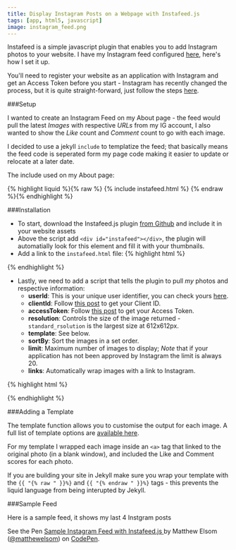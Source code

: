 ```yaml
---
title: Display Instagram Posts on a Webpage with Instafeed.js
tags: [app, html5, javascript]
image: instagram_feed.png
---
```


Instafeed is a simple javascript plugin that enables you to add Instagram photos to your website. I have my Instagram feed configured [here](/about), here's how I set it up.

You'll need to register your website as an application with Instagram and get an Access Token before you start - Instagram has recently changed the process, but it is quite straight-forward, just follow the steps [here](/blog/request-access-token-instagram.html).

###Setup

I wanted to create an Instagram Feed on my About page - the feed would pull the latest *Images* with respective *URLs* from my IG account, I also wanted to show the *Like* count and *Comment* count to go with each image.

I decided to use a jekyll `include` to templatize the feed; that basically means the feed code is seperated form my page code making it easier to update or relocate at a later date.

The include used on my About page: 

{% highlight liquid %}{% raw %}
{% include instafeed.html %}
{% endraw %}{% endhighlight %}

###Installation

- To start, download the Instafeed.js plugin [from Github](https://github.com/stevenschobert/instafeed.js) and include it in your website assets
- Above the script add `<div id="instafeed"></div>`, the plugin will automatially look for this element and fill it with your thumbnails.
- Add a link to the `instafeed.html` file:
{% highlight html %}
<script type="text/javascript" src="path/to/instafeed.min.js"></script>
{% endhighlight %}
- Lastly, we need to add a script that tells the plugin to pull *my* photos and respective information:
  - **userId**: This is your unique user identifier, you can check yours [here](http://jelled.com/instagram/lookup-user-id).
  - **clientId**: Follow [this post](/blog/request-access-token-instagram.html) to get your Client ID.
  - **accessToken**: Follow [this post](/blog/request-access-token-instagram.html) to get your Access Token.
  - **resolution**: Controls the size of the image returned - `standard_rsolution` is the largest size at 612x612px.
  - **template**: See below.
  - **sortBy**: Sort the images in a set order.
  - **limit**: Maximum number of images to display; *Note* that if your application has not been approved by Instagram the limit is always 20.
  - **links**: Automatically wrap images with a link to Instagram.

{% highlight html %}
<script type="text/javascript">
  var userFeed = new Instafeed({
    get: 'user',
    userId: '623597756',
    clientId: '02b47e1b98ce4f04adc271ffbd26611d',
    accessToken: '623597756.02b47e1.3dbf3cb6dc3f4dccbc5b1b5ae8c74a72',
    resolution: 'standard_resolution',
    template: {% raw %}'<a href="{{link}}" target="_blank" id="{{id}}"><img src="{{image}}" /><span>{{likes}}{{comments}}</span></a>'{% endraw %},
    sortBy: 'most-recent',
    limit: 32,
    links: false
  });
  userFeed.run();
</script>
{% endhighlight %}

###Adding a Template

The template function allows you to customise the output for each image. A full list of template options are [available here](https://github.com/stevenschobert/instafeed.js#templating).

For my template I wrapped each image inside an `<a>` tag that linked to the original photo (in a blank window), and included the Like and Comment scores for each photo.

If you are building your site in Jekyll make sure you wrap your template with the `{{ "{% raw " }}%}` and `{{ "{% endraw " }}%}` tags - this prevents the liquid language from being interupted by Jekyll.

###Sample Feed 

Here is a sample feed, it shows my last 4 Instgram posts


<p data-height="300" data-theme-id="0" data-slug-hash="zrrrLN" data-default-tab="result" data-user="matthewelsom" class='codepen'>See the Pen <a href='http://codepen.io/matthewelsom/pen/zrrrLN/'>Sample Instagram Feed with Instafeed.js </a> by Matthew Elsom (<a href='http://codepen.io/matthewelsom'>@matthewelsom</a>) on <a href='http://codepen.io'>CodePen</a>.</p>
<script async src="//assets.codepen.io/assets/embed/ei.js"></script>